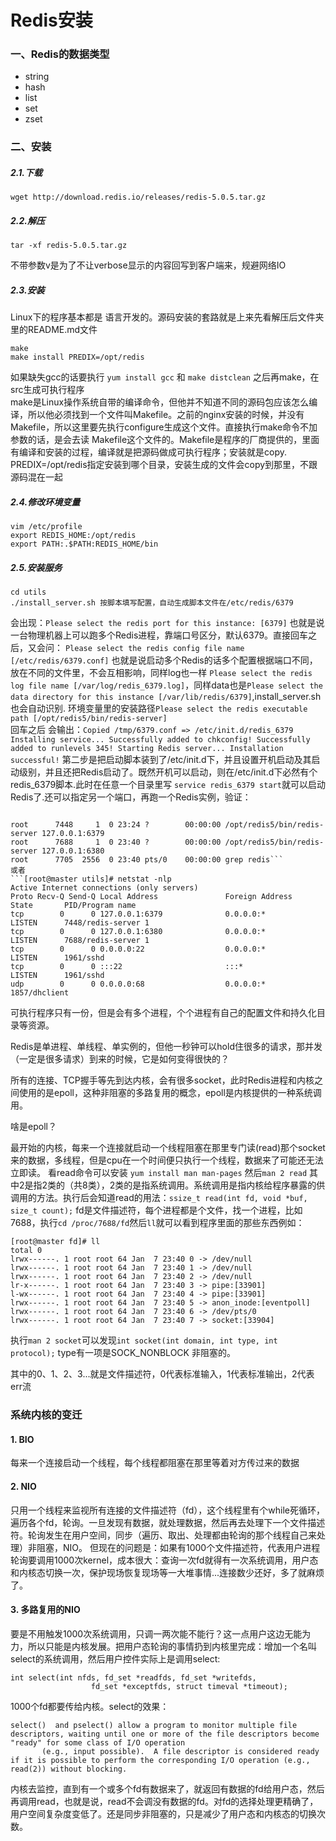 # Redis安装

### 一、Redis的数据类型

- string
- hash
- list
- set
- zset

 ### 二、安装

##### 2.1.下载

```
wget http://download.redis.io/releases/redis-5.0.5.tar.gz
```

##### 2.2.解压

```
tar -xf redis-5.0.5.tar.gz
```
不带参数v是为了不让verbose显示的内容回写到客户端来，规避网络IO

##### 2.3.安装
Linux下的程序基本都是
语言开发的。源码安装的套路就是上来先看解压后文件夹里的README.md文件

```
make
make install PREDIX=/opt/redis
```
如果缺失gcc的话要执行
```yum install gcc``` 和
```make distclean```
之后再make，在src生成可执行程序  
make是Linux操作系统自带的编译命令，但他并不知道不同的源码包应该怎么编译，所以他必须找到一个文件叫Makefile。之前的nginx安装的时候，并没有Makefile，所以这里要先执行configure生成这个文件。直接执行make命令不加参数的话，是会去读
Makefile这个文件的。Makefile是程序的厂商提供的，里面有编译和安装的过程，编译就是把源码做成可执行程序；安装就是copy. PREDIX=/opt/redis指定安装到哪个目录，安装生成的文件会copy到那里，不跟源码混在一起


##### 2.4.修改环境变量

```
vim /etc/profile
export REDIS_HOME:/opt/redis
export PATH:.$PATH:REDIS_HOME/bin
```

##### 2.5.安装服务

```
cd utils
./install_server.sh 按脚本填写配置，自动生成脚本文件在/etc/redis/6379
```

会出现：```Please select the redis port for this instance: [6379]``` 也就是说一台物理机器上可以跑多个Redis进程，靠端口号区分，默认6379。直接回车之后，又会问：
```Please select the redis config file name [/etc/redis/6379.conf]``` 也就是说启动多个Redis的话多个配置根据端口不同，放在不同的文件里，不会互相影响，同样log也一样
```Please select the redis log file name [/var/log/redis_6379.log]```，同样data也是```Please select the data directory for this instance [/var/lib/redis/6379]```,install_server.sh也会自动识别.
环境变量里的安装路径```Please select the redis executable path [/opt/redis5/bin/redis-server] ```  
回车之后
会输出：```Copied /tmp/6379.conf => /etc/init.d/redis_6379
Installing service...
Successfully added to chkconfig!
Successfully added to runlevels 345!
Starting Redis server...
Installation successful!```
第二步是把启动脚本装到了/etc/init.d下，并且设置开机启动及其启动级别，并且还把Redis启动了。既然开机可以启动，则在/etc/init.d下必然有个redis_6379脚本.此时在任意一个目录里写
```service redis_6379 start```就可以启动Redis了.还可以指定另一个端口，再跑一个Redis实例，验证：
```[root@master utils]# ps -ef | grep redis  

root      7448     1  0 23:24 ?        00:00:00 /opt/redis5/bin/redis-server 127.0.0.1:6379      
root      7688     1  0 23:40 ?        00:00:00 /opt/redis5/bin/redis-server 127.0.0.1:6380      
root      7705  2556  0 23:40 pts/0    00:00:00 grep redis```
或者
```[root@master utils]# netstat -nlp
Active Internet connections (only servers)
Proto Recv-Q Send-Q Local Address               Foreign Address             State       PID/Program name   
tcp        0      0 127.0.0.1:6379              0.0.0.0:*                   LISTEN      7448/redis-server 1 
tcp        0      0 127.0.0.1:6380              0.0.0.0:*                   LISTEN      7688/redis-server 1 
tcp        0      0 0.0.0.0:22                  0.0.0.0:*                   LISTEN      1961/sshd           
tcp        0      0 :::22                       :::*                        LISTEN      1961/sshd           
udp        0      0 0.0.0.0:68                  0.0.0.0:*                               1857/dhclient    
```
可执行程序只有一份，但是会有多个进程，个个进程有自己的配置文件和持久化目录等资源。  

Redis是单进程、单线程、单实例的，但他一秒钟可以hold住很多的请求，那并发（一定是很多请求）到来的时候，它是如何变得很快的？  

所有的连接、TCP握手等先到达内核，会有很多socket，此时Redis进程和内核之间使用的是epoll，这种非阻塞的多路复用的概念，epoll是内核提供的一种系统调用。  

啥是epoll？  

最开始的内核，每来一个连接就启动一个线程阻塞在那里专门读(read)那个socket来的数据，多线程，但是cpu在一个时间便只执行一个线程，数据来了可能还无法立即读。
看read命令可以安装
```yum install man man-pages```
然后```man 2 read``` 其中2是指2类的（共8类），2类的是指系统调用。系统调用是指内核给程序暴露的供调用的方法。执行后会知道read的用法：```ssize_t read(int fd, void *buf, size_t count);```
fd是文件描述符，每个进程都是个文件，找一个进程，比如7688，执行```cd /proc/7688/fd```然后```ll```就可以看到程序里面的那些东西例如：
```
[root@master fd]# ll
total 0
lrwx------. 1 root root 64 Jan  7 23:40 0 -> /dev/null
lrwx------. 1 root root 64 Jan  7 23:40 1 -> /dev/null
lrwx------. 1 root root 64 Jan  7 23:40 2 -> /dev/null
lr-x------. 1 root root 64 Jan  7 23:40 3 -> pipe:[33901]
l-wx------. 1 root root 64 Jan  7 23:40 4 -> pipe:[33901]
lrwx------. 1 root root 64 Jan  7 23:40 5 -> anon_inode:[eventpoll]
lrwx------. 1 root root 64 Jan  7 23:40 6 -> /dev/pts/0
lrwx------. 1 root root 64 Jan  7 23:40 7 -> socket:[33904]
```
执行```man 2 socket```可以发现```int socket(int domain, int type, int protocol);``` type有一项是SOCK_NONBLOCK 非阻塞的。 

其中的0、1、2、3...就是文件描述符，0代表标准输入，1代表标准输出，2代表err流  

### 系统内核的变迁
#### 1. BIO
每来一个连接启动一个线程，每个线程都阻塞在那里等着对方传过来的数据
#### 2. NIO
只用一个线程来监视所有连接的文件描述符（fd），这个线程里有个while死循环，遍历各个fd，轮询。一旦发现有数据，就处理数据，然后再去处理下一个文件描述符。轮询发生在用户空间，同步（遍历、取出、处理都由轮询的那个线程自己来处理）非阻塞，NIO。
但现在的问题是：如果有1000个文件描述符，代表用户进程轮询要调用1000次kernel，成本很大：查询一次fd就得有一次系统调用，用户态和内核态切换一次，保护现场恢复现场等一大堆事情...连接数少还好，多了就麻烦了。
#### 3. 多路复用的NIO
要是不用触发1000次系统调用，只调一两次能不能行？这一点用户这边无能为力，所以只能是内核发展。把用户态轮询的事情扔到内核里完成：增加一个名叫select的系统调用，然后用户控件实际上是调用select:
```
int select(int nfds, fd_set *readfds, fd_set *writefds,
                  fd_set *exceptfds, struct timeval *timeout);
```
1000个fd都要传给内核。select的效果：
```
select()  and pselect() allow a program to monitor multiple file descriptors, waiting until one or more of the file descriptors become "ready" for some class of I/O operation
       (e.g., input possible).  A file descriptor is considered ready if it is possible to perform the corresponding I/O operation (e.g., read(2)) without blocking.
```
内核去监控，直到有一个或多个fd有数据来了，就返回有数据的fd给用户态，然后再调用read，也就是说，read不会调没有数据的fd。对fd的选择处理更精确了，用户空间复杂度变低了。还是同步非阻塞的，只是减少了用户态和内核态的切换次数。


